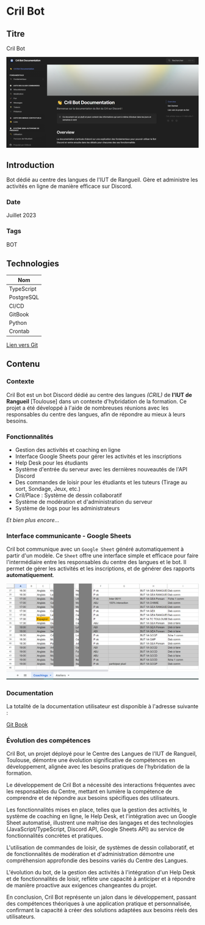 # Cril Bot

## Titre

Cril Bot

![Image de preview](https://raw.githubusercontent.com/Eric-Philippe/Cril-Bot-main/master/Bot/docs/cril.png)

## Introduction

Bot dédié au centre des langues de l'IUT de Rangueil. Gère et administre les activités en ligne de manière efficace sur Discord.

### Date

Juillet 2023

### Tags

BOT

## Technologies

| Nom        |
| ---------- |
| TypeScript |
| PostgreSQL |
| CI/CD      |
| GitBook    |
| Python     |
| Crontab    |

[Lien vers Git](https://github.com/Eric-Philippe/Cril-Bot-main)

## Contenu

### Contexte

Cril Bot est un bot Discord dédié au centre des langues _(CRIL)_ de **l'IUT de Rangueil** [Toulouse] dans un contexte d'hybridation de la formation. Ce projet a été développé à l'aide de nombreuses réunions avec les responsables du centre des langues, afin de répondre au mieux à leurs besoins.

### Fonctionnalités

- Gestion des activités et coaching en ligne
- Interface Google Sheets pour gérer les activités et les inscriptions
- Help Desk pour les étudiants
- Système d'entrée du serveur avec les dernières nouveautés de l'API Discord
- Des commandes de loisir pour les étudiants et les tuteurs (Tirage au sort, Sondage, Jeux, etc.)
- Cril/Place : Système de dessin collaboratif
- Système de modération et d'administration du serveur
- Système de logs pour les administrateurs

_Et bien plus encore..._

### Interface communicante - Google Sheets

Cril bot communique avec un `Google Sheet` généré automatiquement à partir d'un modèle. Ce `Sheet` offre une interface simple et efficace pour faire l'intermédiaire entre les responsables du centre des langues et le bot. Il permet de gérer les activités et les inscriptions, et de générer des rapports **automatiquement**.

![Google Sheet](https://raw.githubusercontent.com/Eric-Philippe/Cril-Bot-main/master/Bot/docs/cril_sheet.png)

### Documentation

La totalité de la documentation utilisateur est disponible à l'adresse suivante :

[Git Book](https://eric-p.gitbook.io/cril-bot-documentation/)

### Évolution des compétences

Cril Bot, un projet déployé pour le Centre des Langues de l'IUT de Rangueil, Toulouse, démontre une évolution significative de compétences en développement, alignée avec les besoins pratiques de l'hybridation de la formation.

Le développement de Cril Bot a nécessité des interactions fréquentes avec les responsables du Centre, mettant en lumière la compétence de comprendre et de répondre aux besoins spécifiques des utilisateurs.

Les fonctionnalités mises en place, telles que la gestion des activités, le système de coaching en ligne, le Help Desk, et l'intégration avec un Google Sheet automatisé, illustrent une maîtrise des langages et des technologies (JavaScript/TypeScript, Discord API, Google Sheets API) au service de fonctionnalités concrètes et pratiques.

L'utilisation de commandes de loisir, de systèmes de dessin collaboratif, et de fonctionnalités de modération et d'administration démontre une compréhension approfondie des besoins variés du Centre des Langues.

L'évolution du bot, de la gestion des activités à l'intégration d'un Help Desk et de fonctionnalités de loisir, reflète une capacité à anticiper et à répondre de manière proactive aux exigences changeantes du projet.

En conclusion, Cril Bot représente un jalon dans le développement, passant des compétences théoriques à une application pratique et personnalisée, confirmant la capacité à créer des solutions adaptées aux besoins réels des utilisateurs.

